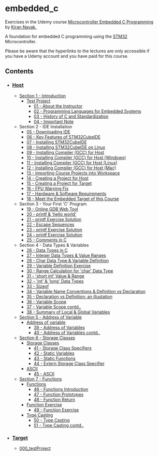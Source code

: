 # __embedded_c__

Exercises in the Udemy course [Microcontroller Embedded C Programming](https://www.udemy.com/course/microcontroller-embedded-c-programming/) by [Kiran Nayak.](https://github.com/niekiran)

A foundation for embedded C programming using the [STM32](https://www.st.com/content/st_com/en/products/evaluation-tools/product-evaluation-tools/mcu-mpu-eval-tools/stm32-mcu-mpu-eval-tools/stm32-discovery-kits/stm32f4discovery.html) Microcontroller.

Please be aware that the hyperlinks to the lectures are only accessible
if you have a Udemy account and you have paid for this course.

## Contents

* ### [Host](https://github.com/LiamLage/embedded_c/tree/main/host)

  * [Section 1 - Introduction](https://github.com/LiamLage/embedded_c/tree/main/host/section_01)
    * [Test Project](https://github.com/LiamLage/embedded_c/tree/main/host/section_01/000_testProject)
      * [01 - About the Instructor](https://www.udemy.com/course/microcontroller-embedded-c-programming/learn/lecture/22179014)
      * [02 - Programming Languages for Embedded Systems](https://www.udemy.com/course/microcontroller-embedded-c-programming/learn/lecture/16753326)
      * [03 - History of C and Standardization](https://www.udemy.com/course/microcontroller-embedded-c-programming/learn/lecture/16541242)
      * [04 - Important Note](https://www.udemy.com/course/microcontroller-embedded-c-programming/learn/lecture/16639470)
  * Section 2 - IDE Installation
    * [05 - Downloading IDE](https://www.udemy.com/course/microcontroller-embedded-c-programming/learn/lecture/16490554)
    * [06 - Key Features of STM32CubeIDE](https://www.udemy.com/course/microcontroller-embedded-c-programming/learn/lecture/16490562)
    * [07 - Installing STM32CubeIDE](https://www.udemy.com/course/microcontroller-embedded-c-programming/learn/lecture/16490670)
    * [08 - Installing STM32CubeIDE on Linux](https://www.udemy.com/course/microcontroller-embedded-c-programming/learn/lecture/16554074)
    * [09 - Installing Compiler (GCC) for Host](https://www.udemy.com/course/microcontroller-embedded-c-programming/learn/lecture/16545728)
    * [10 - Installing Compiler (GCC) for Host (Windows)](https://www.udemy.com/course/microcontroller-embedded-c-programming/learn/lecture/16545730)
    * [11 - Installing Compiler (GCC) for Host (Linux)](https://www.udemy.com/course/microcontroller-embedded-c-programming/learn/lecture/16595640)
    * [12 - Installing Compiler (GCC) for Host (Mac)](https://www.udemy.com/course/microcontroller-embedded-c-programming/learn/lecture/16635470)
    * [13 - Importing Course Projects into Workspace](https://www.udemy.com/course/microcontroller-embedded-c-programming/learn/lecture/16541394)
    * [14 - Creating a Project for Host](https://www.udemy.com/course/microcontroller-embedded-c-programming/learn/lecture/16541396)
    * [15 - Creating a Project for Target](https://www.udemy.com/course/microcontroller-embedded-c-programming/learn/lecture/16541402)
    * [16 - FPU Warning Fix](https://www.udemy.com/course/microcontroller-embedded-c-programming/learn/lecture/18039117)
    * [17 - Hardware & Software Requirements](https://www.udemy.com/course/microcontroller-embedded-c-programming/learn/lecture/24707434)
    * [18 - Meet the Embedded Target of this Course](https://www.udemy.com/course/microcontroller-embedded-c-programming/learn/lecture/16541404)
  * Section 3 - Your First 'C' Program
    * [19 - Online GDB Web Tool](https://www.udemy.com/course/microcontroller-embedded-c-programming/learn/lecture/16545806)
    * [20 - printf & 'hello world'](https://www.udemy.com/course/microcontroller-embedded-c-programming/learn/lecture/16545838)
    * [21 - printf Exercise Solution](https://www.udemy.com/course/microcontroller-embedded-c-programming/learn/lecture/16545840)
    * [22 - Escape Sequences](https://www.udemy.com/course/microcontroller-embedded-c-programming/learn/lecture/16545842)
    * [23 - printf Exercise Solution](https://www.udemy.com/course/microcontroller-embedded-c-programming/learn/lecture/16545866)
    * [24 - printf Exercise Solution](https://www.udemy.com/course/microcontroller-embedded-c-programming/learn/lecture/16545868)
    * [25 - Comments in C](https://www.udemy.com/course/microcontroller-embedded-c-programming/learn/lecture/16545870)
  * Section 4 - Data Types & Variables
    * [26 - Data Types in C](https://www.udemy.com/course/microcontroller-embedded-c-programming/learn/lecture/16545876)
    * [27 - Integer Data Types & Value Ranges](https://www.udemy.com/course/microcontroller-embedded-c-programming/learn/lecture/16545884)
    * [28 - Char Data Type & Variable Definition](https://www.udemy.com/course/microcontroller-embedded-c-programming/learn/lecture/16545888)
    * [29 - Variable Definition Exercise](https://www.udemy.com/course/microcontroller-embedded-c-programming/learn/lecture/16545890)
    * [30 - Range Calculation for 'char' Data Type](https://www.udemy.com/course/microcontroller-embedded-c-programming/learn/lecture/16545892)
    * [31 - 'short int' Value & Range](https://www.udemy.com/course/microcontroller-embedded-c-programming/learn/lecture/16545894)
    * [32 - 'int' & 'long' Data Types](https://www.udemy.com/course/microcontroller-embedded-c-programming/learn/lecture/16545898)
    * [33 - Sizeof](https://www.udemy.com/course/microcontroller-embedded-c-programming/learn/lecture/16545900)
    * [34 - Variable Name Conventions & Definition vs Declaration](https://www.udemy.com/course/microcontroller-embedded-c-programming/learn/lecture/16545902)
    * [35 - Declaration vs Definition: an illustation](https://www.udemy.com/course/microcontroller-embedded-c-programming/learn/lecture/16545904)
    * [36 - Variable Scope](https://www.udemy.com/course/microcontroller-embedded-c-programming/learn/lecture/16545906)
    * [37 - Variable Scope contd..](https://www.udemy.com/course/microcontroller-embedded-c-programming/learn/lecture/16545910)
    * [38 - Summary of Local & Global Variables](https://www.udemy.com/course/microcontroller-embedded-c-programming/learn/lecture/16545914)
  * [Section 5 - Address of Variable](https://github.com/LiamLage/embedded_c/tree/main/host/section_05)
    * [Address of variable](https://github.com/LiamLage/embedded_c/tree/main/host/section_05/address_of_variable)
      * [39 - Address of Variables](https://www.udemy.com/course/microcontroller-embedded-c-programming/learn/lecture/16546062)
      * [40 - Address of Variables contd..](https://www.udemy.com/course/microcontroller-embedded-c-programming/learn/lecture/16546064)
  * [Section 6 - Storage Classes](https://github.com/LiamLage/embedded_c/tree/main/host/section_06)
    * [Storage Classes](https://github.com/LiamLage/embedded_c/tree/main/host/section_06/storage_classes)
      * [41 - Storage Class Specifiers](https://www.udemy.com/course/microcontroller-embedded-c-programming/learn/lecture/1655191)
      * [42 - Static Variables](https://www.udemy.com/course/microcontroller-embedded-c-programming/learn/lecture/16551922)
      * [43 - Static Functions](https://www.udemy.com/course/microcontroller-embedded-c-programming/learn/lecture/16551924)
      * [44 - Extern Storage Class Specifier](https://www.udemy.com/course/microcontroller-embedded-c-programming/learn/lecture/16551926)
    * [ASCII](https://github.com/LiamLage/embedded_c/tree/main/host/section_06/ASCII)
      * [45 - ASCII](https://www.udemy.com/course/microcontroller-embedded-c-programming/learn/lecture/16551928)
  * [Section 7 - Functions](https://github.com/LiamLage/embedded_c/tree/main/host/section_07)
    * [Functions](https://github.com/LiamLage/embedded_c/tree/main/host/section_07/functions)
      * [46 - Functions Introduction](https://www.udemy.com/course/microcontroller-embedded-c-programming/learn/lecture/16546070)
      * [47 - Function Prototypes](https://www.udemy.com/course/microcontroller-embedded-c-programming/learn/lecture/16546072)
      * [48 - Function Return](https://www.udemy.com/course/microcontroller-embedded-c-programming/learn/lecture/16546074)
    * [Function Exercise](https://github.com/LiamLage/embedded_c/tree/main/host/section_07/maths)
      * [49 - Function Exercise](https://www.udemy.com/course/microcontroller-embedded-c-programming/learn/lecture/16546076)
    * [Type Casting](https://github.com/LiamLage/embedded_c/tree/main/host/section_07/type_casting)
      * [50 - Type Casting](https://www.udemy.com/course/microcontroller-embedded-c-programming/learn/lecture/16546078)
      * [51 - Type Casting contd..](https://www.udemy.com/course/microcontroller-embedded-c-programming/learn/lecture/16546080)

* ### [Target](https://github.com/LiamLage/embedded_c/tree/main/target)

  * [000_testProject](https://github.com/LiamLage/embedded_c/tree/main/target/000_testProject)
